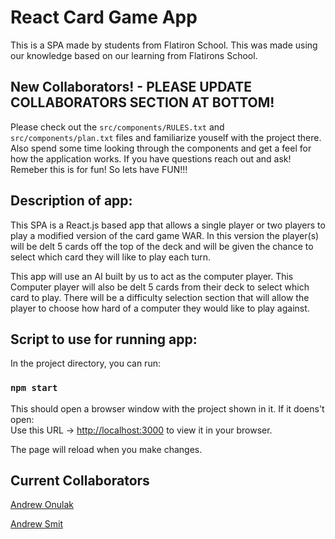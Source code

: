 # React Card Game App

This is a SPA made by students from Flatiron School. This was made using our knowledge based on our learning from Flatirons School.

## New Collaborators! - PLEASE UPDATE COLLABORATORS SECTION AT BOTTOM!

Please check out the `src/components/RULES.txt` and `src/components/plan.txt` files and familiarize youself with the project there.
Also spend some time looking through the components and get a feel for how the application works. If you have questions reach out
and ask! Remeber this is for fun! So lets have FUN!!!

## Description of app:

This SPA is a React.js based app that allows a single player or two players to play a modified version of the card game WAR.
In this version the player(s) will be delt 5 cards off the top of the deck and will be given the chance to select
which card they will like to play each turn.

This app will use an AI built by us to act as the computer player. This Computer player will also be delt
5 cards from their deck to select which card to play. There will be a difficulty selection section that will
allow the player to choose how hard of a computer they would like to play against.

## Script to use for running app:

In the project directory, you can run:

### `npm start`

This should open a browser window with the project shown in it. If it doens't open: \
Use this URL -> [http://localhost:3000](http://localhost:3000) to view it in your browser.

The page will reload when you make changes.

## Current Collaborators

[Andrew Onulak](www.linkedin.com/in/andrew-onulak)

[Andrew Smit](https://www.linkedin.com/in/andrewasmit/)